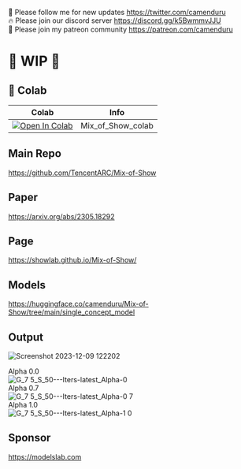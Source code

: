 🐣 Please follow me for new updates https://twitter.com/camenduru <br />
🔥 Please join our discord server https://discord.gg/k5BwmmvJJU <br />
🥳 Please join my patreon community https://patreon.com/camenduru <br />

# 🚦 WIP 🚦

## 🦒 Colab

| Colab | Info
| --- | --- |
[![Open In Colab](https://colab.research.google.com/assets/colab-badge.svg)](https://colab.research.google.com/github/camenduru/Mix-of-Show-colab/blob/main/Mix_of_Show_colab.ipynb) | Mix_of_Show_colab

## Main Repo
https://github.com/TencentARC/Mix-of-Show

## Paper
https://arxiv.org/abs/2305.18292

## Page
https://showlab.github.io/Mix-of-Show/

## Models
https://huggingface.co/camenduru/Mix-of-Show/tree/main/single_concept_model

## Output
![Screenshot 2023-12-09 122202](https://github.com/camenduru/Mix-of-Show-colab/assets/54370274/b7a94fde-3aae-4444-acb5-c1d6ae0eb0ae) <br />

Alpha 0.0 <br />
![G_7 5_S_50---Iters-latest_Alpha-0](https://github.com/camenduru/Mix-of-Show-colab/assets/54370274/5a00a590-0aca-4d86-b083-3e86efd70ff8) <br />
Alpha 0.7 <br />
![G_7 5_S_50---Iters-latest_Alpha-0 7](https://github.com/camenduru/Mix-of-Show-colab/assets/54370274/a3384f03-339b-4de3-b94d-45985d27c40c) <br />
Alpha 1.0 <br />
![G_7 5_S_50---Iters-latest_Alpha-1 0](https://github.com/camenduru/Mix-of-Show-colab/assets/54370274/e9a3fe8f-70d7-4e19-90da-068fbb78a983) <br />

## Sponsor
https://modelslab.com
